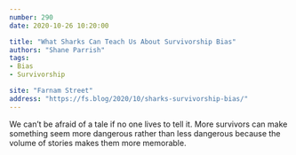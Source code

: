 ```yaml
---
number: 290
date: 2020-10-26 10:20:00

title: "What Sharks Can Teach Us About Survivorship Bias"
authors: "Shane Parrish"
tags:
- Bias
- Survivorship

site: "Farnam Street"
address: "https://fs.blog/2020/10/sharks-survivorship-bias/"
---
```


We can’t be afraid of a tale if no one lives to tell it. More survivors can make something seem more dangerous rather than less dangerous because the volume of stories makes them more memorable.

